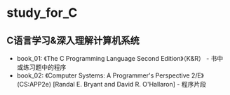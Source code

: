 # study_for_C
## C语言学习&amp;深入理解计算机系统
* book_01: 《The C Programming Language Second Edition》（K&amp;R） - 书中或练习题中的程序
* book_02: 《Computer Systems: A Programmer's Perspective 2/E》 (CS:APP2e) [Randal E. Bryant and David R. O'Hallaron] - 程序片段
